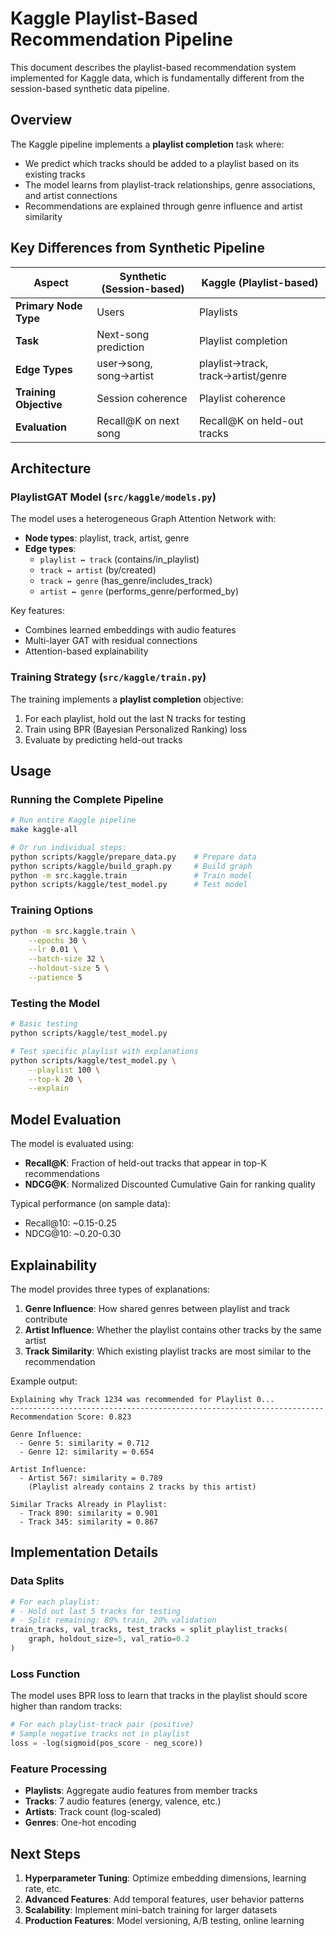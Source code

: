 # Kaggle Playlist-Based Recommendation Pipeline

This document describes the playlist-based recommendation system implemented for Kaggle data, which is fundamentally different from the session-based synthetic data pipeline.

## Overview

The Kaggle pipeline implements a **playlist completion** task where:
- We predict which tracks should be added to a playlist based on its existing tracks
- The model learns from playlist-track relationships, genre associations, and artist connections
- Recommendations are explained through genre influence and artist similarity

## Key Differences from Synthetic Pipeline

| Aspect | Synthetic (Session-based) | Kaggle (Playlist-based) |
|--------|---------------------------|-------------------------|
| **Primary Node Type** | Users | Playlists |
| **Task** | Next-song prediction | Playlist completion |
| **Edge Types** | user→song, song→artist | playlist→track, track→artist/genre |
| **Training Objective** | Session coherence | Playlist coherence |
| **Evaluation** | Recall@K on next song | Recall@K on held-out tracks |

## Architecture

### PlaylistGAT Model (`src/kaggle/models.py`)

The model uses a heterogeneous Graph Attention Network with:
- **Node types**: playlist, track, artist, genre
- **Edge types**: 
  - `playlist ↔ track` (contains/in_playlist)
  - `track ↔ artist` (by/created)
  - `track ↔ genre` (has_genre/includes_track)
  - `artist ↔ genre` (performs_genre/performed_by)

Key features:
- Combines learned embeddings with audio features
- Multi-layer GAT with residual connections
- Attention-based explainability

### Training Strategy (`src/kaggle/train.py`)

The training implements a **playlist completion** objective:
1. For each playlist, hold out the last N tracks for testing
2. Train using BPR (Bayesian Personalized Ranking) loss
3. Evaluate by predicting held-out tracks

## Usage

### Running the Complete Pipeline

```bash
# Run entire Kaggle pipeline
make kaggle-all

# Or run individual steps:
python scripts/kaggle/prepare_data.py    # Prepare data
python scripts/kaggle/build_graph.py     # Build graph
python -m src.kaggle.train               # Train model
python scripts/kaggle/test_model.py      # Test model
```

### Training Options

```bash
python -m src.kaggle.train \
    --epochs 30 \
    --lr 0.01 \
    --batch-size 32 \
    --holdout-size 5 \
    --patience 5
```

### Testing the Model

```bash
# Basic testing
python scripts/kaggle/test_model.py

# Test specific playlist with explanations
python scripts/kaggle/test_model.py \
    --playlist 100 \
    --top-k 20 \
    --explain
```

## Model Evaluation

The model is evaluated using:
- **Recall@K**: Fraction of held-out tracks that appear in top-K recommendations
- **NDCG@K**: Normalized Discounted Cumulative Gain for ranking quality

Typical performance (on sample data):
- Recall@10: ~0.15-0.25
- NDCG@10: ~0.20-0.30

## Explainability

The model provides three types of explanations:

1. **Genre Influence**: How shared genres between playlist and track contribute
2. **Artist Influence**: Whether the playlist contains other tracks by the same artist
3. **Track Similarity**: Which existing playlist tracks are most similar to the recommendation

Example output:
```
Explaining why Track 1234 was recommended for Playlist 0...
----------------------------------------------------------------------
Recommendation Score: 0.823

Genre Influence:
  - Genre 5: similarity = 0.712
  - Genre 12: similarity = 0.654

Artist Influence:
  - Artist 567: similarity = 0.789
    (Playlist already contains 2 tracks by this artist)

Similar Tracks Already in Playlist:
  - Track 890: similarity = 0.901
  - Track 345: similarity = 0.867
```

## Implementation Details

### Data Splits

```python
# For each playlist:
# - Hold out last 5 tracks for testing
# - Split remaining: 80% train, 20% validation
train_tracks, val_tracks, test_tracks = split_playlist_tracks(
    graph, holdout_size=5, val_ratio=0.2
)
```

### Loss Function

The model uses BPR loss to learn that tracks in the playlist should score higher than random tracks:

```python
# For each playlist-track pair (positive)
# Sample negative tracks not in playlist
loss = -log(sigmoid(pos_score - neg_score))
```

### Feature Processing

- **Playlists**: Aggregate audio features from member tracks
- **Tracks**: 7 audio features (energy, valence, etc.)
- **Artists**: Track count (log-scaled)
- **Genres**: One-hot encoding

## Next Steps

1. **Hyperparameter Tuning**: Optimize embedding dimensions, learning rate, etc.
2. **Advanced Features**: Add temporal features, user behavior patterns
3. **Scalability**: Implement mini-batch training for larger datasets
4. **Production Features**: Model versioning, A/B testing, online learning